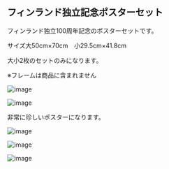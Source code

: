<link rel="stylesheet" type="text/css" href="/assets/css/styles.css">

## フィンランド独立記念ポスターセット

フィンランド独立100周年記念のポスターセットです。

サイズ大50cm×70cm　小29.5cm×41.8cm

大小2枚のセットのみになります。

※フレームは商品に含まれません


![image](https://github.com/dkzakka/dkzakka.github.io/assets/68973947/8a7050c9-a39d-44f4-b462-1bdc36258446)

![image](https://github.com/dkzakka/dkzakka.github.io/assets/68973947/69defc8e-217f-4f0b-8fb6-8935cde48c6f)



非常に珍しいポスターになります。


![image](https://github.com/dkzakka/dkzakka.github.io/assets/68973947/17c7e3db-6684-489a-a52d-98088be8c8be)


![image](https://github.com/dkzakka/dkzakka.github.io/assets/68973947/969b072b-b0f8-4c4f-bff1-0ddbd288db33)

![image](https://github.com/dkzakka/dkzakka.github.io/assets/68973947/dd559bf7-82b5-4950-ba69-29c7e63362f8)

